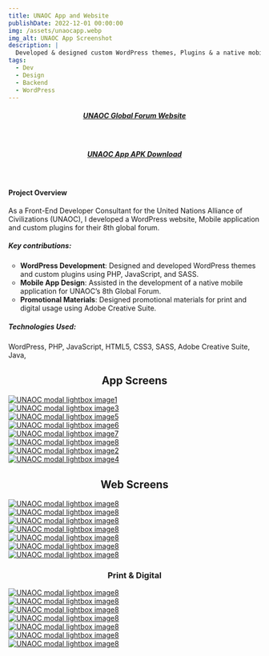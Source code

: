 ```yaml
---
title: UNAOC App and Website
publishDate: 2022-12-01 00:00:00
img: /assets/unaocapp.webp
img_alt: UNAOC App Screenshot
description: |
  Developed & designed custom WordPress themes, Plugins & a native mobile app for UNAOCs 8th global forum
tags:
  - Dev
  - Design
  - Backend
  - WordPress
---
```


<style>
ul{
    text-decoration:;
    list-style-type: circle!important;
}
</style>

##### <div><center><a class="highlight highlight-unaoc" href="https://8thglobalforum.unaoc.org/">UNAOC Global Forum Website</a></center></div>

<br>

##### <div><center><a class="highlight highlight-unaoc" href="Astro_Portfolio_Dev/antman_portfolio/public/assets/downloads/UNAOC_1.0.apk" download>UNAOC App APK Download</a></center></div>

<br>

#### Project Overview
As a Front-End Developer Consultant for the United Nations Alliance of Civilizations (UNAOC), I developed a WordPress website, Mobile application and custom plugins for their 8th global forum.

##### Key contributions:
- **WordPress Development**: Designed and developed WordPress themes and custom plugins using PHP, JavaScript, and SASS.
- **Mobile App Design**: Assisted in the development of a native mobile application for UNAOC’s 8th Global Forum.
- **Promotional Materials**: Designed promotional materials for print and digital usage using Adobe Creative Suite.


##### Technologies Used: 
WordPress, PHP, JavaScript, HTML5, CSS3, SASS, Adobe Creative Suite, Java, 


## <center>App Screens</center>

<script type="module" src="../../../scripts/fslightbox.js"></script>
<div class="container mx-auto space-y-2 lg:space-y-0 lg:gap-2 lg:grid lg:grid-cols-3">
  <div class="w-full rounded hover:opacity-50">
    <a data-fslightbox href="https://i.imgur.com/bZSuSH3.png"><img src="/assets/app_screens/unaocapp1.webp" alt="UNAOC modal lightbox image1"></a>
  </div>
  <div class="w-full rounded hover:opacity-50">
    <a data-fslightbox href="https://i.imgur.com/WJMncrX.png"><img src="/assets/app_screens/unaocmenuapp.webp" alt="UNAOC modal lightbox image3"></a>
  </div>
   <div class="w-full rounded hover:opacity-50">
    <a data-fslightbox href="https://i.imgur.com/zai34ZM.png"><img src="/assets/app_screens/unaocappmedia.webp" alt="UNAOC modal lightbox image5"></a>
  </div>
   <div class="w-full rounded hover:opacity-50">
    <a data-fslightbox href="https://i.imgur.com/a986zyx.png"><img src="/assets/app_screens/unaoc3.png" alt="UNAOC modal lightbox image6"></a>
  </div>
   <div class="w-full rounded hover:opacity-50">
    <a data-fslightbox href="https://i.imgur.com/pfS2p2a.png"><img src="/assets/app_screens/unaocdoc.webp" alt="UNAOC modal lightbox image7"></a>
  </div>
   <div class="w-full rounded hover:opacity-50">
    <a data-fslightbox href="https://i.imgur.com/NlUtWnt.png"><img src="/assets/app_screens/unaocapp3.webp" alt="UNAOC modal lightbox image8"></a>
  </div>
  <div class="w-full rounded hover:opacity-50">
    <a data-fslightbox href="https://i.imgur.com/3wH17zY.png"><img src="/assets/app_screens/unaoc_alt_app.png" alt="UNAOC modal lightbox image2"></a>
  </div>
  <div class="w-full rounded hover:opacity-50">
    <a data-fslightbox href="https://i.imgur.com/eVXmbQ2.png"><img src="/assets/app_screens/unaocappicon.webp" alt="UNAOC modal lightbox image4"></a>
  </div>
</div>


## <center>Web Screens</center>

<div class="container mx-auto space-y-2 lg:space-y-0 lg:gap-2 lg:grid lg:grid-cols-2">
  <div class="w-full rounded hover:opacity-50">
    <a data-fslightbox href="https://i.imgur.com/Qry0LDA.png"><img src="/assets/portfolio/unaocweb2.png" alt="UNAOC modal lightbox image8"></a>
  </div>
  <div class="w-full rounded hover:opacity-50">
    <a data-fslightbox href="https://i.imgur.com/MzD3dtS.png"><img src="/assets/portfolio/unaocweb3.png" alt="UNAOC modal lightbox image8"></a>
  </div>
  <div class="w-full rounded hover:opacity-50">
    <a data-fslightbox href="https://i.imgur.com/DfjGoR6.png"><img src="/assets/portfolio/unaocweb4.png" alt="UNAOC modal lightbox image8"></a>
  </div>
  <div class="w-full rounded hover:opacity-50">
    <a data-fslightbox href="https://i.imgur.com/Ttwu1By.png"><img src="/assets/portfolio/unaocweb5.png" alt="UNAOC modal lightbox image8"></a>
  </div>
  <div class="w-full rounded hover:opacity-50">
    <a data-fslightbox href="https://i.imgur.com/O4YAJGh.png"><img src="/assets/portfolio/unaocweb6.png" alt="UNAOC modal lightbox image8"></a>
  </div>
  <div class="w-full rounded hover:opacity-50">
    <a data-fslightbox href="https://i.imgur.com/yj7OMK1.png"><img src="/assets/portfolio/unaocweb7.png" alt="UNAOC modal lightbox image8"></a>
  </div>
   <div class="w-full rounded hover:opacity-50">
    <a data-fslightbox href="https://i.imgur.com/ZfkeGyk.png"><img src="/assets/portfolio/unaocweb8.png" alt="UNAOC modal lightbox image8"></a>
  </div>
</div>


### <center>Print & Digital</center>
<div class="container mx-auto space-y-2 lg:space-y-0 lg:gap-2 lg:grid lg:grid-cols-2">
  <div class="w-full rounded hover:opacity-50">
    <a data-fslightbox href="https://i.imgur.com/d8BCleq.png"><img src="/assets/portfolio/unaocdes1.png" alt="UNAOC modal lightbox image8"></a>
  </div>
  <div class="w-full rounded hover:opacity-50">
    <a data-fslightbox href="https://i.imgur.com/ej02rFA.png"><img src="/assets/portfolio/unaocdes3.png" alt="UNAOC modal lightbox image8"></a>
  </div>
  <div class="w-full rounded hover:opacity-50">
    <a data-fslightbox href="https://i.imgur.com/0zGqbp5.png"><img src="/assets/portfolio/unaocdes5.png" alt="UNAOC modal lightbox image8"></a>
  </div>
  <div class="w-full rounded hover:opacity-50">
    <a data-fslightbox href="https://i.imgur.com/PeVOPOf.png"><img src="/assets/portfolio/unaocdes7.png" alt="UNAOC modal lightbox image8"></a>
  </div>
  <div class="w-full rounded hover:opacity-50">
    <a data-fslightbox href="https://i.imgur.com/Yv2spSd.png"><img src="/assets/portfolio/unaocdes8.png" alt="UNAOC modal lightbox image8"></a>
  </div>
  <div class="w-full rounded hover:opacity-50">
    <a data-fslightbox href="https://i.imgur.com/twzkJzE.png"><img src="/assets/portfolio/unaocdes9.png" alt="UNAOC modal lightbox image8"></a>
  </div>
   <div class="w-full rounded hover:opacity-50">
    <a data-fslightbox href="https://i.imgur.com/SmMbAbQ.png"><img src="/assets/portfolio/unaocdes10.png" alt="UNAOC modal lightbox image8"></a>
  </div>
</div>



